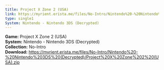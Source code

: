 ```yaml
---
title: Project X Zone 2 (USA)
link: https://myrient.erista.me/files/No-Intro/Nintendo%20-%20Nintendo%203DS%20(Decrypted)/Project%20X%20Zone%202%20(USA).zip
type: single1
System: Nintendo - Nintendo 3DS (Decrypted)
---
```

<b>Game:</b> Project X Zone 2 (USA)<br>
<b>System:</b> Nintendo - Nintendo 3DS (Decrypted)<br>
<b>Collection:</b> No-Intro<br>
<b>Download:</b> https://myrient.erista.me/files/No-Intro/Nintendo%20-%20Nintendo%203DS%20(Decrypted)/Project%20X%20Zone%202%20(USA).zip